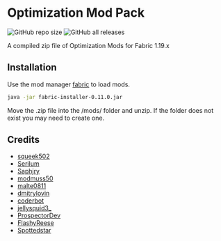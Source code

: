 # Optimization Mod Pack
![GitHub repo size](https://img.shields.io/github/repo-size/C0MPL3X-M3M0RY/OptimizationMods1.19.x) ![GitHub all releases](https://img.shields.io/github/downloads/C0MPL3X-M3M0RY/OptimizationMods1.19.x/total)

A compiled zip file of Optimization Mods for Fabric 1.19.x 

## Installation

Use the mod manager [fabric](https://fabricmc.net/use/installer/) to load mods.

```bash
java -jar fabric-installer-0.11.0.jar
```


Move the .zip file into the /mods/ folder and unzip. If the folder does not exist you may need to create one.


## Credits
* [squeek502](https://www.curseforge.com/members/squeek502/projects)
* [Serilum](https://www.curseforge.com/members/serilum/projects)
* [Saphjry](https://www.curseforge.com/members/saphjyr/projects)
* [modmuss50](https://www.curseforge.com/members/modmuss50/projects)
* [malte0811](https://www.curseforge.com/members/malte0811/projects)
* [dmitrylovin](https://www.curseforge.com/members/dmitrylovin/projects)
* [coderbot](https://www.curseforge.com/members/coderbot/projects)
* [jellysquid3_](https://www.curseforge.com/members/jellysquid3_/projects)
* [ProspectorDev](https://www.curseforge.com/members/prospectordev/projects)
* [FlashyReese](https://www.curseforge.com/members/flashyreese/projects)
* [Spottedstar](https://www.curseforge.com/members/spottedstar/followers)

